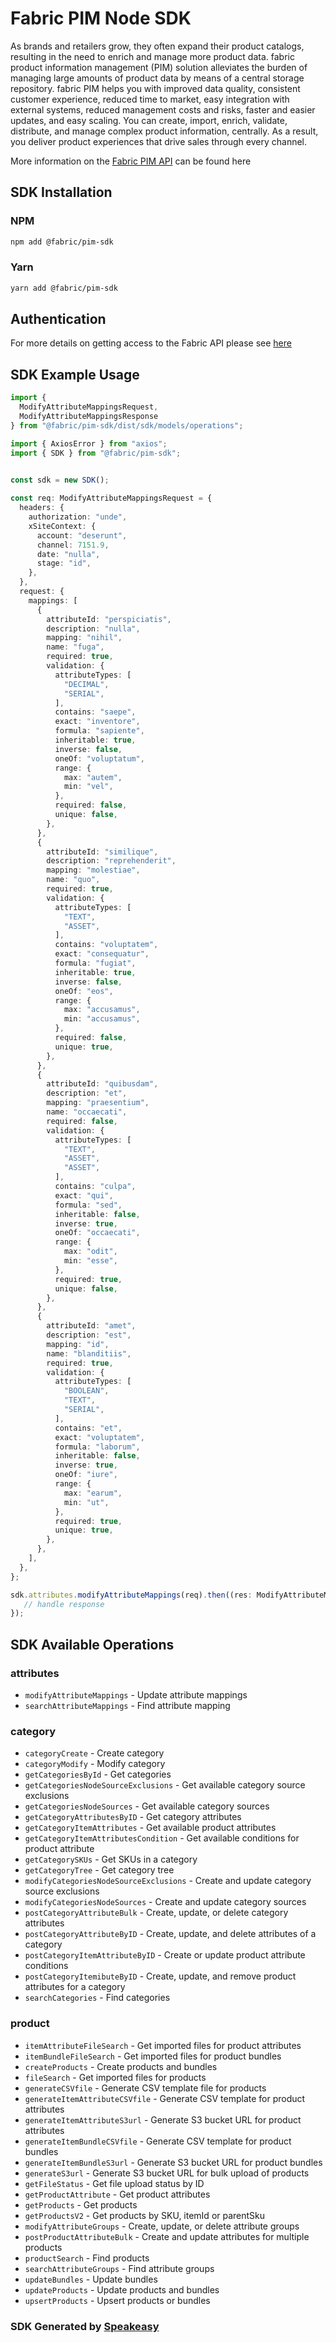 # Fabric PIM Node SDK

As brands and retailers grow, they often expand their product catalogs, resulting in the need to enrich and manage more product data. fabric product information management (PIM) solution alleviates the burden of managing large amounts of product data by means of a central storage repository. fabric PIM helps you with improved data quality, consistent customer experience, reduced time to market, easy integration with external systems, reduced management costs and risks, faster and easier updates, and easy scaling. You can create, import, enrich, validate, distribute, and manage complex product information, centrally. As a result, you deliver product experiences that drive sales through every channel.

More information on the [Fabric PIM API](https://knowledgebase.fabric.inc/docs/openapi/pim/reference/) can be found here

<!-- Start SDK Installation -->
## SDK Installation

### NPM

```bash
npm add @fabric/pim-sdk
```

### Yarn

```bash
yarn add @fabric/pim-sdk
```
<!-- End SDK Installation -->

## Authentication 

For more details on getting access to the Fabric API please see [here](https://knowledgebase.fabric.inc/docs/developer-portal/xm-developer-guide/)

## SDK Example Usage
<!-- Start SDK Example Usage -->
```typescript
import {
  ModifyAttributeMappingsRequest,
  ModifyAttributeMappingsResponse 
} from "@fabric/pim-sdk/dist/sdk/models/operations";

import { AxiosError } from "axios";
import { SDK } from "@fabric/pim-sdk";


const sdk = new SDK();
    
const req: ModifyAttributeMappingsRequest = {
  headers: {
    authorization: "unde",
    xSiteContext: {
      account: "deserunt",
      channel: 7151.9,
      date: "nulla",
      stage: "id",
    },
  },
  request: {
    mappings: [
      {
        attributeId: "perspiciatis",
        description: "nulla",
        mapping: "nihil",
        name: "fuga",
        required: true,
        validation: {
          attributeTypes: [
            "DECIMAL",
            "SERIAL",
          ],
          contains: "saepe",
          exact: "inventore",
          formula: "sapiente",
          inheritable: true,
          inverse: false,
          oneOf: "voluptatum",
          range: {
            max: "autem",
            min: "vel",
          },
          required: false,
          unique: false,
        },
      },
      {
        attributeId: "similique",
        description: "reprehenderit",
        mapping: "molestiae",
        name: "quo",
        required: true,
        validation: {
          attributeTypes: [
            "TEXT",
            "ASSET",
          ],
          contains: "voluptatem",
          exact: "consequatur",
          formula: "fugiat",
          inheritable: true,
          inverse: false,
          oneOf: "eos",
          range: {
            max: "accusamus",
            min: "accusamus",
          },
          required: false,
          unique: true,
        },
      },
      {
        attributeId: "quibusdam",
        description: "et",
        mapping: "praesentium",
        name: "occaecati",
        required: false,
        validation: {
          attributeTypes: [
            "TEXT",
            "ASSET",
            "ASSET",
          ],
          contains: "culpa",
          exact: "qui",
          formula: "sed",
          inheritable: false,
          inverse: true,
          oneOf: "occaecati",
          range: {
            max: "odit",
            min: "esse",
          },
          required: true,
          unique: false,
        },
      },
      {
        attributeId: "amet",
        description: "est",
        mapping: "id",
        name: "blanditiis",
        required: true,
        validation: {
          attributeTypes: [
            "BOOLEAN",
            "TEXT",
            "SERIAL",
          ],
          contains: "et",
          exact: "voluptatem",
          formula: "laborum",
          inheritable: false,
          inverse: true,
          oneOf: "iure",
          range: {
            max: "earum",
            min: "ut",
          },
          required: true,
          unique: true,
        },
      },
    ],
  },
};

sdk.attributes.modifyAttributeMappings(req).then((res: ModifyAttributeMappingsResponse | AxiosError) => {
   // handle response
});
```
<!-- End SDK Example Usage -->

<!-- Start SDK Available Operations -->
## SDK Available Operations


### attributes

* `modifyAttributeMappings` - Update attribute mappings
* `searchAttributeMappings` - Find attribute mapping

### category

* `categoryCreate` - Create category
* `categoryModify` - Modify category
* `getCategoriesById` - Get categories
* `getCategoriesNodeSourceExclusions` - Get available category source exclusions
* `getCategoriesNodeSources` - Get available category sources
* `getCategoryAttributesByID` - Get category attributes
* `getCategoryItemAttributes` - Get available product attributes
* `getCategoryItemAttributesCondition` - Get available conditions for product attribute
* `getCategorySKUs` - Get SKUs in a category
* `getCategoryTree` - Get category tree
* `modifyCategoriesNodeSourceExclusions` - Create and update category source exclusions
* `modifyCategoriesNodeSources` - Create and update category sources
* `postCategoryAttributeBulk` - Create, update, or delete category attributes
* `postCategoryAttributeByID` - Create, update, and delete attributes of a category
* `postCategoryItemAttributeByID` - Create or update product attribute conditions
* `postCategoryItemibuteByID` - Create, update, and remove product attributes for a category
* `searchCategories` - Find categories

### product

* `itemAttributeFileSearch` - Get imported files for product attributes
* `itemBundleFileSearch` - Get imported files for product bundles
* `createProducts` - Create products and bundles
* `fileSearch` - Get imported files for products
* `generateCSVfile` - Generate CSV template file for products
* `generateItemAttributeCSVfile` - Generate CSV template for product attributes
* `generateItemAttributeS3url` - Generate S3 bucket URL for product attributes
* `generateItemBundleCSVfile` - Generate CSV template for product bundles
* `generateItemBundleS3url` - Generate S3 bucket URL for product bundles
* `generateS3url` - Generate S3 bucket URL for bulk upload of products
* `getFileStatus` - Get file upload status by ID
* `getProductAttribute` - Get product attributes
* `getProducts` - Get products
* `getProductsV2` - Get products by SKU, itemId or parentSku
* `modifyAttributeGroups` - Create, update, or delete attribute groups
* `postProductAttributeBulk` - Create and update attributes for multiple products
* `productSearch` - Find products
* `searchAttributeGroups` - Find attribute groups
* `updateBundles` - Update bundles
* `updateProducts` - Update products and bundles
* `upsertProducts` - Upsert products or bundles
<!-- End SDK Available Operations -->

### SDK Generated by [Speakeasy](https://docs.speakeasyapi.dev/docs/using-speakeasy/client-sdks)
